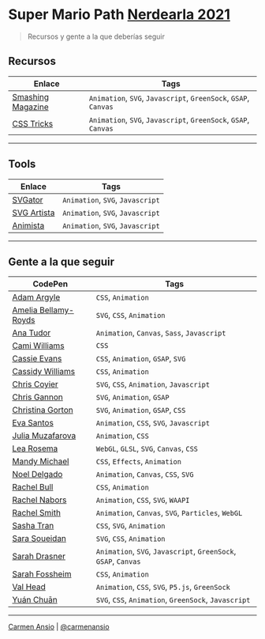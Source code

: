 
# Super Mario Path [Nerdearla 2021](https://nerdear.la/dia3/)

> Recursos y gente a la que deberías seguir

## Recursos

| Enlace  | Tags  |
| -------------- | ----- |
| [Smashing Magazine](https://www.smashingmagazine.com/) | `Animation`, `SVG`, `Javascript`, `GreenSock`, `GSAP`, `Canvas` |
| [CSS Tricks](https://css-tricks.com/) | `Animation`, `SVG`, `Javascript`, `GreenSock`, `GSAP`, `Canvas` |

------------------------

## Tools

| Enlace  | Tags  |
| -------------- | ----- |
| [SVGator](https://www.svgator.com/) | `Animation`, `SVG`, `Javascript` |
| [SVG Artista](https://svgartista.net/) | `Animation`, `SVG`, `Javascript` |
| [Animista](https://animista.net/) | `Animation`, `SVG`, `Javascript` |

------------------------

## Gente a la que seguir

| CodePen  | Tags  |
| -------------- | ----- |
| [Adam Argyle](https://codepen.io/argyleink) | `CSS`, `Animation` |
| [Amelia Bellamy-Royds](https://codepen.io/AmeliaBR) | `SVG`, `CSS`, `Animation` |
| [Ana Tudor](https://codepen.io/thebabydino) | `Animation`, `Canvas`, `Sass`, `Javascript` |
| [Cami Williams](https://codepen.io/cwillycs) | `CSS` |
| [Cassie Evans](https://codepen.io/cassie-codes) | `CSS`, `Animation`, `GSAP`, `SVG` |
| [Cassidy Williams](https://codepen.io/cassidoo) | `CSS`, `Animation` |
| [Chris Coyier](https://codepen.io/chriscoyier) | `SVG`, `CSS`, `Animation`, `Javascript` |
| [Chris Gannon](https://codepen.io/chrisgannon) | `SVG`, `Animation`, `GSAP` |
| [Christina Gorton](https://codepen.io/cgorton) | `SVG`, `Animation`, `GSAP`, `CSS` |
| [Eva Santos](https://codepen.io/SoyEva) | `Animation`, `CSS`, `SVG`, `Javascript` |
| [Julia Muzafarova](https://codepen.io/miocene) | `Animation`, `CSS` |
| [Lea Rosema](https://codepen.io/terabaud) | `WebGL`, `GLSL`, `SVG`, `Canvas`, `CSS` |
| [Mandy Michael](https://codepen.io/mandymichael) | `CSS`, `Effects`, `Animation` |
| [Noel Delgado](https://codepen.io/noeldelgado) | `Animation`, `Canvas`, `CSS`, `SVG` |
| [Rachel Bull](https://codepen.io/rachel_web) | `CSS`, `Animation` |
| [Rachel Nabors](https://codepen.io/rachelnabors) | `Animation`, `CSS`, `SVG`, `WAAPI` |
| [Rachel Smith](https://codepen.io/rachsmith) | `Animation`, `Canvas`, `SVG`, `Particles`, `WebGL` |
| [Sasha Tran](https://codepen.io/sashatran) | `CSS`, `SVG`, `Animation` |
| [Sara Soueidan](https://codepen.io/SaraSoueidan) | `SVG`, `CSS`, `Animation` |
| [Sarah Drasner](https://codepen.io/sdras) | `Animation`, `SVG`, `Javascript`, `GreenSock`, `GSAP`, `Canvas` |
| [Sarah Fossheim](https://codepen.io/fossheim) | `CSS`, `Animation` |
| [Val Head](https://codepen.io/valhead) | `Animation`, `CSS`, `SVG`, `P5.js`, `GreenSock` |
| [Yuán Chuān](https://codepen.io/yuanchuan) | `SVG`, `CSS`, `Animation`, `GreenSock`, `Javascript` |

------------------------

[Carmen Ansio](https://carmen.codes) | [@carmenansio](https://twitter.com/carmenansio)
